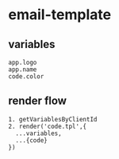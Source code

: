 # email-template

## variables

```
app.logo
app.name
code.color
```

## render flow

```
1. getVariablesByClientId
2. render('code.tpl',{
  ...variables,
  ...{code}
})
```
